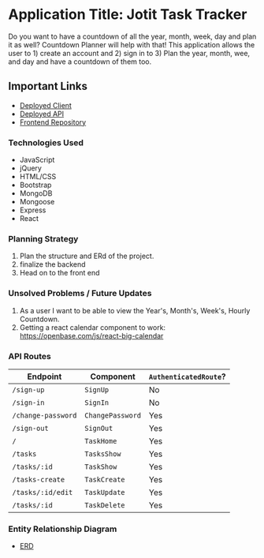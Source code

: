 # Application Title: Jotit Task Tracker

Do you want to have a countdown of all the year, month, week, day and plan it as well? Countdown Planner will help with that! This application allows the user to 1) create an account and 2) sign in to 3) Plan the year, month, wee, and day and have a countdown of them too.

## Important Links

- [Deployed Client](...)
- [Deployed API](...)
- [Frontend Repository](...)

### Technologies Used

- JavaScript
- jQuery
- HTML/CSS
- Bootstrap
- MongoDB
- Mongoose
- Express
- React

### Planning Strategy

1. Plan the structure and ERd of the project.
2. finalize the backend
3. Head on to the front end

### Unsolved Problems / Future Updates

1. As a user I want to be able to view the Year's, Month's, Week's, Hourly Countdown.
2. Getting a react calendar component to work: https://openbase.com/js/react-big-calendar

### API Routes

| Endpoint           | Component        | `AuthenticatedRoute`? |
| ------------------ | ---------------- | --------------------- |
| `/sign-up`         | `SignUp`         | No                    |
| `/sign-in`         | `SignIn`         | No                    |
| `/change-password` | `ChangePassword` | Yes                   |
| `/sign-out`        | `SignOut`        | Yes                   |
| `/`                | `TaskHome`       | Yes                   |
| `/tasks`           | `TasksShow`      | Yes                   |
| `/tasks/:id`       | `TaskShow`       | Yes                   |
| `/tasks-create`    | `TaskCreate`     | Yes                   |
| `/tasks/:id/edit`  | `TaskUpdate`     | Yes                   |
| `/tasks/:id`       | `TaskDelete`     | Yes                   |

### Entity Relationship Diagram

 - [ERD](https://ibb.co/h7kpxMM)
